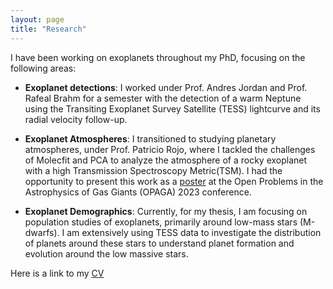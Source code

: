 ```yaml
---
layout: page
title: "Research"
---
```

I have been working on exoplanets throughout my PhD, focusing on the following areas:

- **Exoplanet detections**: I worked under Prof. Andres Jordan and Prof. Rafeal Brahm for a semester with the detection of a warm Neptune using the Transiting Exoplanet Survey Satellite (TESS) lightcurve and its radial velocity follow-up.
  
- **Exoplanet Atmospheres**: I transitioned to studying planetary atmospheres, under Prof. Patricio Rojo, where I tackled the challenges of Molecfit and PCA to analyze the atmosphere of a rocky exoplanet with a high Transmission Spectroscopy Metric(TSM). I had the opportunity to present this work as a [poster](https://drive.google.com/file/d/1FTNmDSWAXWPaZpwFlldrmOHAJz-9gzum/view?usp=sharing) at the Open Problems in the Astrophysics of Gas Giants (OPAGA) 2023 conference.

- **Exoplanet Demographics**: Currently, for my thesis, I am focusing on population studies of exoplanets, primarily around low-mass stars (M-dwarfs). I am extensively using TESS data to investigate the distribution of planets around these stars to understand planet formation and evolution around the low massive stars.

Here is a link to my [CV](https://drive.google.com/file/d/1Dj84A3UiChxYqr21rE9LIADk_T3zhlch/view?usp=sharing)
